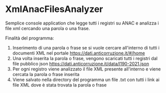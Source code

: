 # XmlAnacFilesAnalyzer
Semplice console application che legge tutti i registri su ANAC e analizza i file xml cercando una parola o una frase.

Finalità del programma:
1. Inserimento di una parola o frase se si vuole cercare all'interno di tutti i documenti XML nel portale https://dati.anticorruzione.it/#/home
2. Una volta inserita la parola o frase, vengono scaricati tutti i registri dal file pubblico json https://dati.anticorruzione.it/data/l190-2021.json
3. Per ogni registro viene analizzato il file XML presente all'interno e viene cercata la parola o frase inserita
4. Viene salvato nella directory del programma un file .txt con tutti i link ai file XML dove è stata trovata la parola o frase
